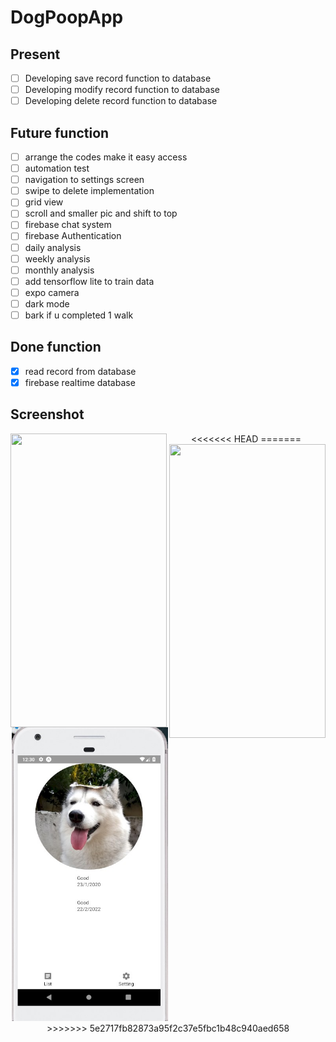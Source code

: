 # DogPoopApp

## Present
- [ ] Developing save record function to database<br>
- [ ] Developing modify record function to database<br>
- [ ] Developing delete record function to database<br>

## Future function
- [ ] arrange the codes make it easy access<br>
- [ ] automation test<br>
- [ ] navigation to settings screen<br>
- [ ] swipe to delete implementation<br>
- [ ] grid view<br>
- [ ] scroll and smaller pic and shift to top
- [ ] firebase chat system<br>
- [ ] firebase Authentication<br>
- [ ] daily analysis<br>
- [ ] weekly analysis<br>
- [ ] monthly analysis<br>
- [ ] add tensorflow lite to train data<br>
- [ ] expo camera<br>
- [ ] dark mode<br>
- [ ] bark if u completed 1 walk<br>

## Done function
- [x] read record from database<br>
- [x] firebase realtime database<br>

## Screenshot
<p align="center">
<<<<<<< HEAD
<img src="./assests/images/ss1.jpg" width="250" height="470" align="left">
<img src="./assests/images/ss2.jpg" width="250" height="470" align="right">
=======
<img src="./assets/images/ss1.jpg" width="250" height="470">
>>>>>>> 5e2717fb82873a95f2c37e5fbc1b48c940aed658
</p>

